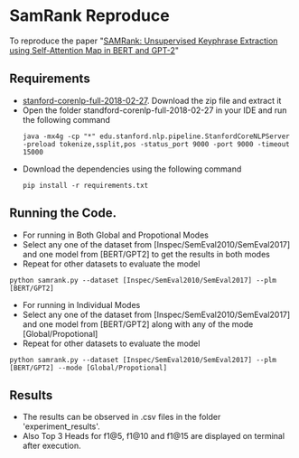 # SamRank Reproduce
To reproduce the paper "[SAMRank: Unsupervised Keyphrase Extraction using Self-Attention Map in BERT and GPT-2](https://aclanthology.org/2023.emnlp-main.630)" 


## Requirements
- [stanford-corenlp-full-2018-02-27](https://drive.google.com/file/d/1K4Ll54ypTf_tF83Mkkar2QKOcZ4Uskl5/view?usp=sharing). Download the zip file and extract it
- Open the folder standford-corenlp-full-2018-02-27 in your IDE and run the following command
  ```shell
  java -mx4g -cp "*" edu.stanford.nlp.pipeline.StanfordCoreNLPServer -preload tokenize,ssplit,pos -status_port 9000 -port 9000 -timeout 15000
  
- Download the dependencies using the following command
  ```shell
  pip install -r requirements.txt

## Running the Code.
- For running in Both Global and Propotional Modes
- Select any one of the dataset from [Inspec/SemEval2010/SemEval2017] and one model from [BERT/GPT2] to get the results in both modes
- Repeat for other datasets to evaluate the model
```shell
python samrank.py --dataset [Inspec/SemEval2010/SemEval2017] --plm [BERT/GPT2]
```
- For running in Individual Modes
- Select any one of the dataset from [Inspec/SemEval2010/SemEval2017] and one model from [BERT/GPT2] along with any of the mode [Global/Propotional]
- Repeat for other datasets to evaluate the model
```shell
python samrank.py --dataset [Inspec/SemEval2010/SemEval2017] --plm [BERT/GPT2] --mode [Global/Propotional]

```
## Results
- The results can be observed in .csv files in the folder 'experiment_results'.
- Also Top 3 Heads for f1@5, f1@10 and f1@15 are displayed on terminal after execution.
